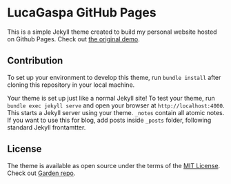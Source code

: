 # LucaGaspa GitHub Pages

This is a simple Jekyll theme created to build my personal website hosted on Github Pages. Check out [the original demo](https://jekyll-garden.github.io/).

## Contribution

To set up your environment to develop this theme, run `bundle install` after cloning this repository in your local machine.

Your theme is set up just like a normal Jekyll site! To test your theme, run `bundle exec jekyll serve` and open your browser at `http://localhost:4000`. This starts a Jekyll server using your theme. `_notes` contain all atomic notes. If you want to use this for blog, add posts inside `_posts` folder, following standard Jekyll frontamtter.

## License

The theme is available as open source under the terms of the [MIT License](http://opensource.org/licenses/MIT). Check out [Garden repo](https://jekyll-garden.github.io/).
